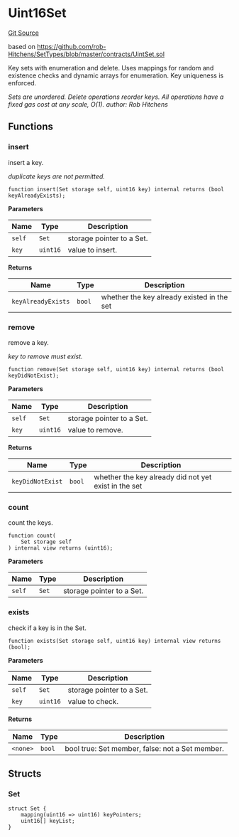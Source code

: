 # Uint16Set
[Git Source](https://github.com/Ammalgam-Protocol/core-v1/blob/85df9cff0e774de8aef6efe8ec7df8cd94f03568/contracts/libraries/Uint16Set.sol)

based on https://github.com/rob-Hitchens/SetTypes/blob/master/contracts/UintSet.sol

Key sets with enumeration and delete. Uses mappings for random
and existence checks and dynamic arrays for enumeration. Key uniqueness is enforced.

*Sets are unordered. Delete operations reorder keys. All operations have a
fixed gas cost at any scale, O(1).
author: Rob Hitchens*


## Functions
### insert

insert a key.

*duplicate keys are not permitted.*


```solidity
function insert(Set storage self, uint16 key) internal returns (bool keyAlreadyExists);
```
**Parameters**

|Name|Type|Description|
|----|----|-----------|
|`self`|`Set`|storage pointer to a Set.|
|`key`|`uint16`|value to insert.|

**Returns**

|Name|Type|Description|
|----|----|-----------|
|`keyAlreadyExists`|`bool`|whether the key already existed in the set|


### remove

remove a key.

*key to remove must exist.*


```solidity
function remove(Set storage self, uint16 key) internal returns (bool keyDidNotExist);
```
**Parameters**

|Name|Type|Description|
|----|----|-----------|
|`self`|`Set`|storage pointer to a Set.|
|`key`|`uint16`|value to remove.|

**Returns**

|Name|Type|Description|
|----|----|-----------|
|`keyDidNotExist`|`bool`|whether the key already did not yet exist in the set|


### count

count the keys.


```solidity
function count(
    Set storage self
) internal view returns (uint16);
```
**Parameters**

|Name|Type|Description|
|----|----|-----------|
|`self`|`Set`|storage pointer to a Set.|


### exists

check if a key is in the Set.


```solidity
function exists(Set storage self, uint16 key) internal view returns (bool);
```
**Parameters**

|Name|Type|Description|
|----|----|-----------|
|`self`|`Set`|storage pointer to a Set.|
|`key`|`uint16`|value to check.|

**Returns**

|Name|Type|Description|
|----|----|-----------|
|`<none>`|`bool`|bool true: Set member, false: not a Set member.|


## Structs
### Set

```solidity
struct Set {
    mapping(uint16 => uint16) keyPointers;
    uint16[] keyList;
}
```

